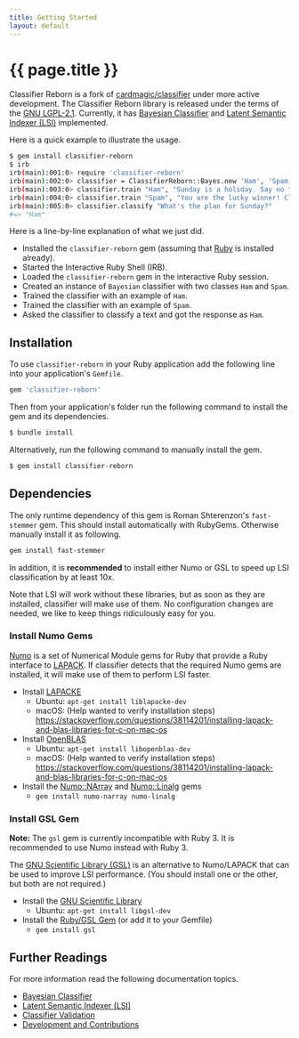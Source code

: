 ```yaml
---
title: Getting Started
layout: default
---
```


# {{ page.title }}

Classifier Reborn is a fork of [cardmagic/classifier](https://github.com/cardmagic/classifier) under more active development.
The Classifier Reborn library is released under the terms of the [GNU LGPL-2.1](https://github.com/jekyll/classifier-reborn/blob/master/LICENSE).
Currently, it has [Bayesian Classifier](https://en.wikipedia.org/wiki/Naive_Bayes_classifier) and [Latent Semantic Indexer (LSI)](https://en.wikipedia.org/wiki/Latent_semantic_analysis) implemented.

Here is a quick example to illustrate the usage.

```bash
$ gem install classifier-reborn
$ irb
irb(main):001:0> require 'classifier-reborn'
irb(main):002:0> classifier = ClassifierReborn::Bayes.new 'Ham', 'Spam'
irb(main):003:0> classifier.train "Ham", "Sunday is a holiday. Say no to work on Sunday!"
irb(main):004:0> classifier.train "Spam", "You are the lucky winner! Claim your holiday prize."
irb(main):005:0> classifier.classify "What's the plan for Sunday?"
#=> "Ham"
```

Here is a line-by-line explanation of what we just did.

* Installed the `classifier-reborn` gem (assuming that [Ruby](https://www.ruby-lang.org/en/) is installed already).
* Started the Interactive Ruby Shell (IRB).
* Loaded the `classifier-reborn` gem in the interactive Ruby session.
* Created an instance of `Bayesian` classifier with two classes `Ham` and `Spam`.
* Trained the classifier with an example of `Ham`.
* Trained the classifier with an example of `Spam`.
* Asked the classifier to classify a text and got the response as `Ham`.

## Installation

To use `classifier-reborn` in your Ruby application add the following line into your application's `Gemfile`.

```ruby
gem 'classifier-reborn'
```

Then from your application's folder run the following command to install the gem and its dependencies.

```bash
$ bundle install
```

Alternatively, run the following command to manually install the gem.

```bash
$ gem install classifier-reborn
```

## Dependencies

The only runtime dependency of this gem is Roman Shterenzon's `fast-stemmer` gem. This should install automatically with RubyGems. Otherwise manually install it as following.

```bash
gem install fast-stemmer
```

In addition, it is **recommended** to install either Numo or GSL to speed up LSI classification by at least 10x.

Note that LSI will work without these libraries, but as soon as they are installed, classifier will make use of them. No configuration changes are needed, we like to keep things ridiculously easy for you.

### Install Numo Gems

[Numo](https://ruby-numo.github.io/narray/) is a set of Numerical Module gems for Ruby that provide a Ruby interface to [LAPACK](http://www.netlib.org/lapack/). If classifier detects that the required Numo gems are installed, it will make use of them to perform LSI faster. 

* Install [LAPACKE](https://www.netlib.org/lapack/lapacke.html)
  * Ubuntu: `apt-get install liblapacke-dev`
  * macOS: (Help wanted to verify installation steps) https://stackoverflow.com/questions/38114201/installing-lapack-and-blas-libraries-for-c-on-mac-os
* Install [OpenBLAS](https://www.openblas.net/)
  * Ubuntu: `apt-get install libopenblas-dev`
  * macOS: (Help wanted to verify installation steps) https://stackoverflow.com/questions/38114201/installing-lapack-and-blas-libraries-for-c-on-mac-os
* Install the [Numo::NArray](https://ruby-numo.github.io/narray/) and [Numo::Linalg](https://ruby-numo.github.io/linalg/) gems
  * `gem install numo-narray numo-linalg`

### Install GSL Gem

**Note:** The `gsl` gem is currently incompatible with Ruby 3. It is recommended to use Numo instead with Ruby 3.

The [GNU Scientific Library (GSL)](http://www.gnu.org/software/gsl) is an alternative to Numo/LAPACK that can be used to improve LSI performance. (You should install one or the other, but both are not required.)

* Install the [GNU Scientific Library](http://www.gnu.org/software/gsl)
  * Ubuntu: `apt-get install libgsl-dev`
* Install the [Ruby/GSL Gem](https://rubygems.org/gems/gsl) (or add it to your Gemfile)
  * `gem install gsl`


## Further Readings

For more information read the following documentation topics.

* [Bayesian Classifier](bayes)
* [Latent Semantic Indexer (LSI)](lsi)
* [Classifier Validation](validation)
* [Development and Contributions](development)
